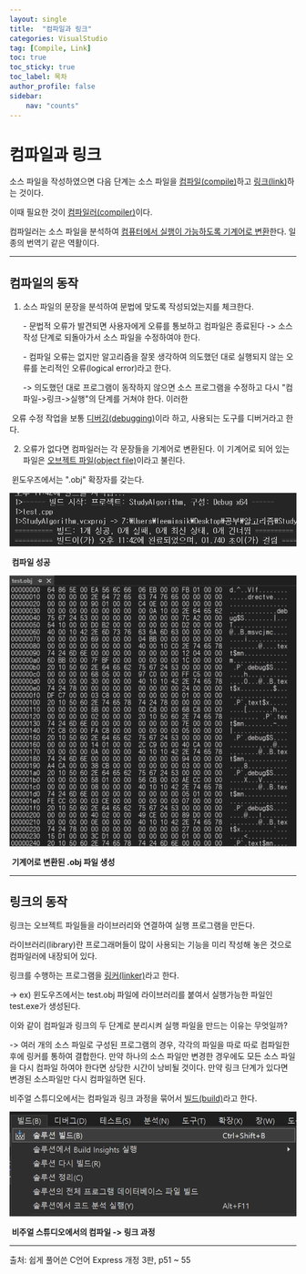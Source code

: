 ```yaml
---
layout: single
title:  "컴파일과 링크"
categories: VisualStudio
tag: [Compile, Link]
toc: true
toc_sticky: true
toc_label: 목차
author_profile: false
sidebar:
    nav: "counts"
---
```


# 컴파일과 링크

소스 파일을 작성하였으면 다음 단계는 소스 파일을 <u>컴파일(compile)</u>하고 <u>링크(link)</u>하는 것이다.

이때 필요한 것이 <u>컴파일러(compiler)</u>이다.

컴파일러는 소스 파일을 분석하여 <u>컴퓨터에서 실행이 가능하도록 기계어로 변환</u>한다. 일종의 번역기 같은 역활이다.

------

## **컴파일의 동작**

1. 소스 파일의 문장을 분석하여 문법에 맞도록 작성되었는지를 체크한다.

   \- 문법적 오류가 발견되면 사용자에게 오류를 통보하고 컴파일은 종료된다 -> 소스 작성 단계로 되돌아가서 소스 파일을 수정하여야 한다.

   \- 컴파일 오류는 없지만 알고리즘을 잘못 생각하여 의도했던 대로 실행되지 않는 오류를 논리적인 오류(logical error)라고 한다.

   -> 의도했던 대로 프로그램이 동작하지 않으면 소스 프로그램을 수정하고 다시 "컴파일->링크->실행"의 단계를 거쳐야 한다. 이러한 

​      오류 수정 작업을 보통 <u>디버깅(debugging)</u>이라 하고, 사용되는 도구를 디버거라고 한다.

2. 오류가 없다면 컴파일러는 각 문장들을 기계어로 변환된다. 이 기계어로 되어 있는 파일은 <u>오브젝트 파일(object file)</u>이라고 불린다.

​	윈도우즈에서는 ".obj" 확장자를 갖는다.

![R1280x0](/images/2024-06-24-test/R1280x0.png)

​						**컴파일 성공**

![R1280x0-2](/images/2024-06-24-test/R1280x0-2.png)

​				**기계어로 변환된 .obj 파일 생성**

------

## **링크의 동작**

링크는 오브젝트 파일들을 라이브러리와 연결하여 실행 프로그램을 만든다.

라이브러리(library)란 프로그래머들이 많이 사용되는 기능을 미리 작성해 놓은 것으로 컴파일러에 내장되어 있다.

링크를 수행하는 프로그램을 <u>링커(linker)</u>라고 한다.

 -> ex) 윈도우즈에서는 test.obj 파일에 라이브러리를 붙여서 실행가능한 파일인 test.exe가 생성된다.

 

이와 같이 컴파일과 링크의 두 단계로 분리시켜 실행 파일을 만드는 이유는 무엇일까?

 -> 여러 개의 소스 파일로 구성된 프로그램의 경우, 각각의 파일을 따로 따로 컴파일한 후에 링커를 통하여 결합한다. 만약 하나의 소스 파일만 변경한 경우에도 모든 소스 파일을 다시 컴파일 하여야 한다면 상당한 시간이 낭비될 것이다. 만약 링크 단계가 있다면 변경된 소스파일만 다시 컴파일하면 된다.

 

비주얼 스튜디오에서는 컴파일과 링크 과정을 묶어서 <u>빌드(build)</u>라고 한다.

![R1280x0-3](/images/2024-06-24-test/R1280x0-3.png)

​			**비주얼 스튜디오에서의 컴파일 -> 링크 과정**

------

출처: 쉽게 풀어쓴 C언어 Express 개정 3판, p51 ~ 55

